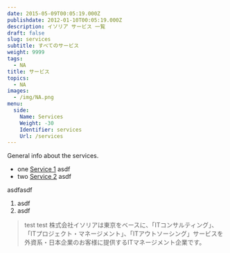 ```yaml
---
date: 2015-05-09T00:05:19.000Z
publishdate: 2012-01-10T00:05:19.000Z
description: イソリア サービス 一覧
draft: false
slug: services
subtitle: すべてのサービス
weight: 9999
tags:
  - NA
title: サービス
topics:
  - NA
images:
  - /img/NA.png
menu:
  side:
    Name: Services
    Weight: -30
    Identifier: services
    Url: /services
---
```


General info about the services.  

* one [Service 1](/service1) asdf
* two [Service 2](/service2) asdf

asdfasdf

1. asdf
2. asdf

> test test 株式会社イソリアは東京をベースに、「ITコンサルティング」、「ITプロジェクト・マネージメント」、「ITアウトソーシング」サービスを 外資系・日本企業のお客様に提供するITマネージメント企業です。
